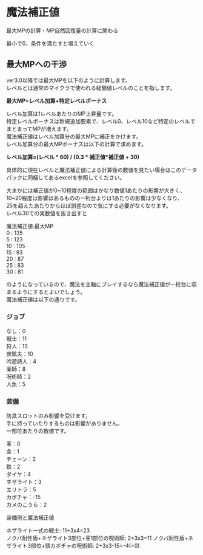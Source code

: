 # 魔法補正値

最大MPの計算・MP自然回復量の計算に関わる

最小で0、条件を満たすと増えていく

## 最大MPへの干渉

ver3.0以降では最大MPを以下のように計算します。  
レベルとは通常のマイクラで使われる経験値レベルのことを指します。

**最大MP=レベル加算+特定レベルボーナス**

レベル加算は1レベルあたりのMP上昇量です。  
特定レベルボーナスは新規追加要素で、レベル0、レベル10など特定のレベルでまとまってMPが増えます。  
魔法補正値はレベル加算分の最大MPに補正をかけます。  
レベル加算分の最大MPボーナスは以下の計算で求めます。

**レベル加算=(レベル * 60) / (0.3 * 補正値*補正値 + 30)**

具体的に現在レベルと魔法補正値による計算後の数値を見たい場合はこのデータパックに同梱してあるexcelを参照してください。

大まかには補正値が0~10程度の範囲はかなり数値1あたりの影響が大きく、  
10~20程度は影響はあるものの一桁台よりは1あたりの影響は少なくなり、  
25を超えたあたりからほぼ誤差なので気にする必要がなくなります。  
レベル30での実数値を抜き出すと  

魔法補正値:最大MP  
0  : 135  
5  : 123  
10 : 105  
15 : 93  
20 : 87  
25 : 83  
30 : 81  

のようになっているので、魔法を主軸にプレイするなら魔法補正値が一桁台に収まるようにするとよいでしょう。  
魔法補正値は以下の通りです。

### ジョブ  

なし：0  
戦士：11  
狩人：13  
炭鉱夫：10  
吟遊詩人：4  
薬師：8  
呪術師：2  
人魚：5  

### 装備

防具スロットのみ影響を受けます。  
手に持っていたりするものは影響がありません。  
一部位あたりの数値です。

革：0  
金：1  
チェーン：2  
鉄：2  
ダイヤ：4  
ネザライト：3  
エリトラ：5  
カボチャ：-15  
カメのこうら：2  

装備例と魔法補正値  

ネザライト一式の戦士: 11+3x4=23  
ノクバ耐性盾+ネザライト3部位+革1部位の呪術師: 2+3x3=11
ノクバ耐性盾+ネザライト3部位+頭カボチャの呪術師: 2+3x3-15=-4(=0)

